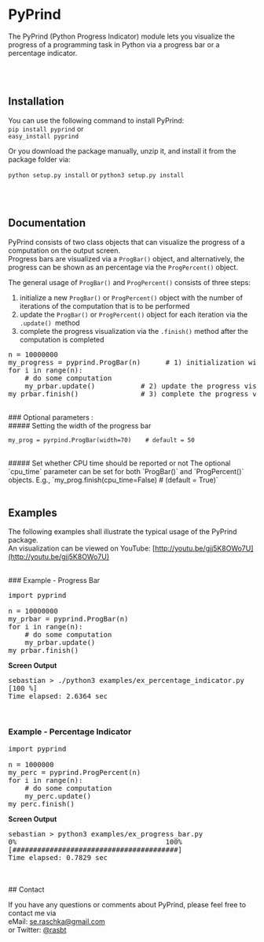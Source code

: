# PyPrind
The PyPrind (Python Progress Indicator) module lets you visualize the progress of a programming task in Python via a progress bar or a percentage indicator.


<br>
<br>


## Installation
You can use the following command to install PyPrind:  
`pip install pyprind` or  
`easy_install pyprind`


Or you download the package manually, unzip it, and install it from the package folder via:

`python setup.py install`
or
`python3 setup.py install`

<br>
<br>

## Documentation

PyPrind consists of two class objects that can visualize the progress of a computation on the output screen.  
Progress bars are visualized via  a `ProgBar()` object, and alternatively, the progress can be shown as an percentage via the `ProgPercent()` object.  

The general usage of `ProgBar()` and `ProgPercent()` consists of three steps:

1) initialize a new `ProgBar()` or `ProgPercent()` object with the number of iterations of the computation that is to be performed  
2) update the `ProgBar()` or `ProgPercent()`  object for each iteration via the `.update() `method  
3) complete the progress visualization via the `.finish()` method after the computation is completed  

<pre>
n = 10000000
my_progress = pyprind.ProgBar(n)      # 1) initialization with number of iterations
for i in range(n):	
    # do some computation
    my_prbar.update()           # 2) update the progress visualization
my_prbar.finish()               # 3) complete the progress visualization
</pre>

<br>
### Optional parameters :
<br>
##### Setting the width of the progress bar

`my_prog = pyrpind.ProgBar(width=70)	# default = 50`

<br>
##### Set whether CPU time should be reported or not 
The optional `cpu_time` parameter can be set for both `ProgBar()` and `ProgPercent()` objects.  
E.g.,   
`my_prog.finish(cpu_time=False) # (default = True)`

<br>
<br>

## Examples

The following examples shall illustrate the typical usage of the PyPrind package.  
An visualization can be viewed on YouTube: [http://youtu.be/gjj5K8OWo7U](http://youtu.be/gjj5K8OWo7U)

<br>
### Example - Progress Bar

<pre>import pyprind

n = 10000000
my_prbar = pyprind.ProgBar(n)
for i in range(n):
    # do some computation
    my_prbar.update()
my_prbar.finish() </pre>

**Screen Output**  

<pre>sebastian > ./python3 examples/ex_percentage_indicator.py 
[100 %]
Time elapsed: 2.6364 sec
</pre>

<br>

### Example - Percentage Indicator  
<pre>import pyprind

n = 1000000
my_perc = pyprind.ProgPercent(n)
for i in range(n):
    # do some computation
    my_perc.update()
my_perc.finish() </pre>

**Screen Output**  

<pre>sebastian > python3 examples/ex_progress_bar.py 
0%                                    100%
[########################################]
Time elapsed: 0.7829 sec
</pre>
 
<br>
<br>
## Contact

If you have any questions or comments about PyPrind, please feel free to contact me via  
eMail: [se.raschka@gmail.com](mailto:se.raschka@gmail.com)  
or Twitter: [@rasbt](https://twitter.com/rasbt)
